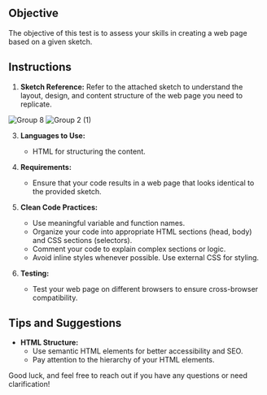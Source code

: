 
## Objective

The objective of this test is to assess your skills in creating a web page based on a given sketch.

## Instructions

1. **Sketch Reference:** Refer to the attached sketch to understand the layout, design, and content structure of the web page you need to replicate.

![Group 8](https://github.com/0marwa0/HTML-CSS-daily-missions/assets/14044653/cf2d7fc8-f851-4062-8c97-287a58f27290)
![Group 2 (1)](https://github.com/0marwa0/HTML-CSS-daily-missions/assets/14044653/204c8f68-20ca-4b86-9a22-4e5639f3b906)



3. **Languages to Use:**
   - HTML for structuring the content.
 
 

4. **Requirements:**
   - Ensure that your code results in a web page that looks identical to the provided sketch.



5. **Clean Code Practices:**
   - Use meaningful variable and function names.
   - Organize your code into appropriate HTML sections (head, body) and CSS sections (selectors).
   - Comment your code to explain complex sections or logic.
   - Avoid inline styles whenever possible. Use external CSS for styling.
   

7. **Testing:**
   - Test your web page on different browsers to ensure cross-browser compatibility.
 


## Tips and Suggestions

- **HTML Structure:**
  - Use semantic HTML elements for better accessibility and SEO.
  - Pay attention to the hierarchy of your HTML elements.


Good luck, and feel free to reach out if you have any questions or need clarification!
